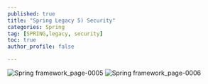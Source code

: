 ```yaml
---
published: true
title: "Spring Legacy 5) Security" 
categories: Spring
tag: [SPRING,legacy, security] 
toc: true
author_profile: false 

---
```


![Spring framework_page-0005](https://github.com/Vida0822/Algorithm/assets/132312673/5e63b07a-b073-4b89-9e5e-e1f114063f5a)
![Spring framework_page-0006](https://github.com/Vida0822/Algorithm/assets/132312673/a734a5fa-2cc2-4b1a-b4a0-b40f04247b63)
